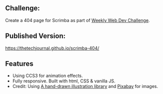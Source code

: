 ## Challenge:
Create a 404 page for Scrimba as part of [Weekly Web Dev Challenge](https://scrimba.com/learn/weeklychallenge).

## Published Version:
https://thetechjournal.github.io/scrimba-404/

## Features
- Using CCS3 for animation effects.
- Fully responsive. Built with html, CSS & vanilla JS.
- Credit: Using [A hand-drawn illustration library](https://www.openpeeps.com/) and [Pixabay](https://pixabay.com) for images.
